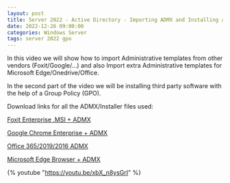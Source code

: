```yaml
---
layout: post
title: Server 2022 - Active Directory - Importing ADMX and Installing applications with Group Policy
date: 2022-12-26 09:00:00
categories: Windows Server
tags: server 2022 gpo
---
```


In this video we will show how to import Administrative templates from other vendors (Foxit/Google/...) and also Import extra Administrative templates for  Microsoft Edge/Onedrive/Office.

In the second part of the video we will be installing third party software with the help of a Group Policy (GPO).

Download links for all the ADMX/Installer files used:

[Foxit Enterprise .MSI + ADMX](https://kb.foxit.com/hc/en-us/articles/360040658811-Where-to-download-Foxit-PDF-Reader-with-Enterprise-Packaging-MSI-)

[Google Chrome Enterprise + ADMX](https://chromeenterprise.google/browser/download)

[Office 365/2019/2016 ADMX](https://www.microsoft.com/en-us/download/details.aspx?id=49030)

[Microsoft Edge Browser + ADMX](https://www.microsoft.com/en-us/edge/business/download?form=MA13FJ)

{% youtube "https://youtu.be/xbX_n8ysGrI" %}
